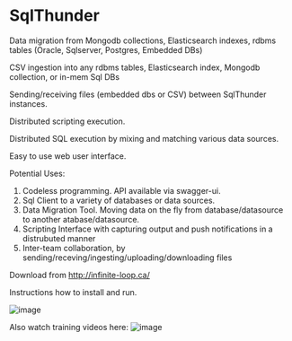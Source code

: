 # SqlThunder

<title> An End-To-End, Integrated Data Warehouse System with SQL and Scripting Repository </title> 


Data migration from Mongodb collections, Elasticsearch indexes, rdbms tables (Oracle, Sqlserver, Postgres, Embedded DBs)

CSV ingestion into any rdbms tables, Elasticsearch index, Mongodb collection, or in-mem Sql DBs

Sending/receiving files (embedded dbs or CSV) between SqlThunder instances.

Distributed scripting execution.

Distributed SQL execution by mixing and matching various data sources.

Easy to use web user interface.

Potential Uses: 
1) Codeless programming. API available via swagger-ui. 
2) Sql Client to a variety of databases or data sources.
3) Data Migration Tool. Moving data on the fly from database/datasource to another atabase/datasource.
4) Scripting Interface with capturing output and push notifications in a distrubuted manner
5) Inter-team collaboration, by sending/receving/ingesting/uploading/downloading files


Download from http://infinite-loop.ca/

Instructions how to install and run.

![image](https://user-images.githubusercontent.com/80181538/227396130-3b945f80-5f61-4af2-9baa-590bf37e5ad1.png)



Also watch training videos here:
![image](https://user-images.githubusercontent.com/80181538/227396305-76d3d5ff-febe-4ebc-a040-d59c729c9e54.png)


